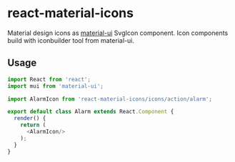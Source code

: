 # react-material-icons
Material design icons as [material-ui](https://github.com/callemall/material-ui) SvgIcon component.
Icon components build with iconbuilder tool from material-ui.

## Usage

```js
import React from 'react';
import mui from 'material-ui';

import AlarmIcon from 'react-material-icons/icons/action/alarm';

export default class Alarm extends React.Component {
  render() {
    return (
      <AlarmIcon/>
    );
  }
}
```

